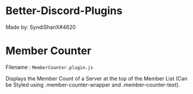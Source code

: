 # Better-Discord-Plugins

Made by: SyndiShanX#4620

# Member Counter

Filename : `MemberCounter.plugin.js`

Displays the Member Count of a Server at the top of the Member List (Can be Styled using .member-counter-wrapper and .member-counter-text).
